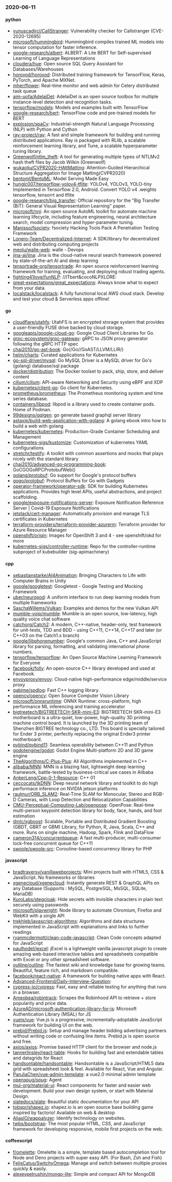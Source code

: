 ### 2020-06-11

#### python
* [yunuscadirci/CallStranger](https://github.com/yunuscadirci/CallStranger): Vulnerability checker for Callstranger (CVE-2020-12695)
* [microsoft/hummingbird](https://github.com/microsoft/hummingbird): Hummingbird compiles trained ML models into tensor computation for faster inference.
* [google-research/albert](https://github.com/google-research/albert): ALBERT: A Lite BERT for Self-supervised Learning of Language Representations
* [cloudera/hue](https://github.com/cloudera/hue): Open source SQL Query Assistant for Databases/Warehouses
* [horovod/horovod](https://github.com/horovod/horovod): Distributed training framework for TensorFlow, Keras, PyTorch, and Apache MXNet.
* [mher/flower](https://github.com/mher/flower): Real-time monitor and web admin for Celery distributed task queue
* [aim-uofa/AdelaiDet](https://github.com/aim-uofa/AdelaiDet): AdelaiDet is an open source toolbox for multiple instance-level detection and recognition tasks.
* [tensorflow/models](https://github.com/tensorflow/models): Models and examples built with TensorFlow
* [google-research/bert](https://github.com/google-research/bert): TensorFlow code and pre-trained models for BERT
* [explosion/spaCy](https://github.com/explosion/spaCy):  Industrial-strength Natural Language Processing (NLP) with Python and Cython
* [ray-project/ray](https://github.com/ray-project/ray): A fast and simple framework for building and running distributed applications. Ray is packaged with RLlib, a scalable reinforcement learning library, and Tune, a scalable hyperparameter tuning library.
* [Greenwolf/ntlm_theft](https://github.com/Greenwolf/ntlm_theft): A tool for generating multiple types of NTLMv2 hash theft files by Jacob Wilkin (Greenwolf)
* [wukaoliu/CVPR2020-HAttMatting](https://github.com/wukaoliu/CVPR2020-HAttMatting): Attention-Guided Hierarchical Structure Aggregation for Image Matting(CVPR2020)
* [bentoml/BentoML](https://github.com/bentoml/BentoML): Model Serving Made Easy
* [hunglc007/tensorflow-yolov4-tflite](https://github.com/hunglc007/tensorflow-yolov4-tflite): YOLOv4, YOLOv3, YOLO-tiny Implemented in Tensorflow 2.0, Android. Convert YOLO v4 .weights tensorflow, tensorrt and tflite
* [google-research/big_transfer](https://github.com/google-research/big_transfer): Official repository for the "Big Transfer (BiT): General Visual Representation Learning" paper.
* [microsoft/nni](https://github.com/microsoft/nni): An open source AutoML toolkit for automate machine learning lifecycle, including feature engineering, neural architecture search, model compression and hyper-parameter tuning.
* [Manisso/fsociety](https://github.com/Manisso/fsociety): fsociety Hacking Tools Pack  A Penetration Testing Framework
* [Lonero-Team/Decentralized-Internet](https://github.com/Lonero-Team/Decentralized-Internet): A SDK/library for decentralized web and distributing computing projects
* [meolu/walle-web](https://github.com/meolu/walle-web): walle -  Devops
* [jina-ai/jina](https://github.com/jina-ai/jina): Jina is the cloud-native neural search framework powered by state-of-the-art AI and deep learning
* [tensortrade-org/tensortrade](https://github.com/tensortrade-org/tensortrade): An open source reinforcement learning framework for training, evaluating, and deploying robust trading agents.
* [fighting41love/funNLP](https://github.com/fighting41love/funNLP): //ITbert&cocoNLPXLORE:
* [great-expectations/great_expectations](https://github.com/great-expectations/great_expectations): Always know what to expect from your data.
* [localstack/localstack](https://github.com/localstack/localstack):  A fully functional local AWS cloud stack. Develop and test your cloud & Serverless apps offline!

#### go
* [cloudflare/utahfs](https://github.com/cloudflare/utahfs): UtahFS is an encrypted storage system that provides a user-friendly FUSE drive backed by cloud storage.
* [googleapis/google-cloud-go](https://github.com/googleapis/google-cloud-go): Google Cloud Client Libraries for Go.
* [grpc-ecosystem/grpc-gateway](https://github.com/grpc-ecosystem/grpc-gateway): gRPC to JSON proxy generator following the gRPC HTTP spec
* [chai2010/go-ast-book](https://github.com/chai2010/go-ast-book):  Go(/Go//GoAST/LLVM/LLIR/)
* [helm/charts](https://github.com/helm/charts): Curated applications for Kubernetes
* [go-sql-driver/mysql](https://github.com/go-sql-driver/mysql): Go MySQL Driver is a MySQL driver for Go's (golang) database/sql package
* [docker/distribution](https://github.com/docker/distribution): The Docker toolset to pack, ship, store, and deliver content
* [cilium/cilium](https://github.com/cilium/cilium): API-aware Networking and Security using eBPF and XDP
* [kubernetes/client-go](https://github.com/kubernetes/client-go): Go client for Kubernetes.
* [prometheus/prometheus](https://github.com/prometheus/prometheus): The Prometheus monitoring system and time series database.
* [containers/libpod](https://github.com/containers/libpod): libpod is a library used to create container pods. Home of Podman.
* [99designs/gqlgen](https://github.com/99designs/gqlgen): go generate based graphql server library
* [astaxie/build-web-application-with-golang](https://github.com/astaxie/build-web-application-with-golang): A golang ebook intro how to build a web with golang
* [kubernetes/kubernetes](https://github.com/kubernetes/kubernetes): Production-Grade Container Scheduling and Management
* [kubernetes-sigs/kustomize](https://github.com/kubernetes-sigs/kustomize): Customization of kubernetes YAML configurations
* [stretchr/testify](https://github.com/stretchr/testify): A toolkit with common assertions and mocks that plays nicely with the standard library
* [chai2010/advanced-go-programming-book](https://github.com/chai2010/advanced-go-programming-book):  GoCGOGoRPCProtobufWeb()
* [golang/protobuf](https://github.com/golang/protobuf): Go support for Google's protocol buffers
* [gogo/protobuf](https://github.com/gogo/protobuf): Protocol Buffers for Go with Gadgets
* [operator-framework/operator-sdk](https://github.com/operator-framework/operator-sdk): SDK for building Kubernetes applications. Provides high level APIs, useful abstractions, and project scaffolding.
* [google/exposure-notifications-server](https://github.com/google/exposure-notifications-server): Exposure Notification Reference Server | Covid-19 Exposure Notifications
* [jetstack/cert-manager](https://github.com/jetstack/cert-manager): Automatically provision and manage TLS certificates in Kubernetes
* [terraform-providers/terraform-provider-azurerm](https://github.com/terraform-providers/terraform-provider-azurerm): Terraform provider for Azure Resource Manager
* [openshift/origin](https://github.com/openshift/origin): Images for OpenShift 3 and 4 - see openshift/okd for more
* [kubernetes-sigs/controller-runtime](https://github.com/kubernetes-sigs/controller-runtime): Repo for the controller-runtime subproject of kubebuilder (sig-apimachinery)

#### cpp
* [sebastianstarke/AI4Animation](https://github.com/sebastianstarke/AI4Animation): Bringing Characters to Life with Computer Brains in Unity
* [google/googletest](https://github.com/google/googletest): Googletest - Google Testing and Mocking Framework
* [uber/neuropod](https://github.com/uber/neuropod): A uniform interface to run deep learning models from multiple frameworks
* [SaschaWillems/Vulkan](https://github.com/SaschaWillems/Vulkan): Examples and demos for the new Vulkan API
* [mumble-voip/mumble](https://github.com/mumble-voip/mumble): Mumble is an open source, low-latency, high quality voice chat software
* [catchorg/Catch2](https://github.com/catchorg/Catch2): A modern, C++-native, header-only, test framework for unit-tests, TDD and BDD - using C++11, C++14, C++17 and later (or C++03 on the Catch1.x branch)
* [google/libphonenumber](https://github.com/google/libphonenumber): Google's common Java, C++ and JavaScript library for parsing, formatting, and validating international phone numbers.
* [tensorflow/tensorflow](https://github.com/tensorflow/tensorflow): An Open Source Machine Learning Framework for Everyone
* [facebook/folly](https://github.com/facebook/folly): An open-source C++ library developed and used at Facebook.
* [envoyproxy/envoy](https://github.com/envoyproxy/envoy): Cloud-native high-performance edge/middle/service proxy
* [gabime/spdlog](https://github.com/gabime/spdlog): Fast C++ logging library.
* [opencv/opencv](https://github.com/opencv/opencv): Open Source Computer Vision Library
* [microsoft/onnxruntime](https://github.com/microsoft/onnxruntime): ONNX Runtime: cross-platform, high performance ML inferencing and training accelerator
* [bigtreetech/BIGTREETECH-SKR-mini-E3](https://github.com/bigtreetech/BIGTREETECH-SKR-mini-E3): BIGTREETECH SKR-mini-E3 motherboard is a ultra-quiet, low-power, high-quality 3D printing machine control board. It is launched by the 3D printing team of Shenzhen BIGTREE technology co., LTD. This board is specially tailored for Ender 3 printer, perfectly replacing the original Ender3 printer motherboard.
* [pybind/pybind11](https://github.com/pybind/pybind11): Seamless operability between C++11 and Python
* [godotengine/godot](https://github.com/godotengine/godot): Godot Engine  Multi-platform 2D and 3D game engine
* [TheAlgorithms/C-Plus-Plus](https://github.com/TheAlgorithms/C-Plus-Plus): All Algorithms implemented in C++
* [alibaba/MNN](https://github.com/alibaba/MNN): MNN is a blazing fast, lightweight deep learning framework, battle-tested by business-critical use cases in Alibaba
* [AnkerLeng/Cpp-0-1-Resource](https://github.com/AnkerLeng/Cpp-0-1-Resource): C++  01
* [ceccocats/tkDNN](https://github.com/ceccocats/tkDNN): Deep neural network library and toolkit to do high performace inference on NVIDIA jetson platforms
* [raulmur/ORB_SLAM2](https://github.com/raulmur/ORB_SLAM2): Real-Time SLAM for Monocular, Stereo and RGB-D Cameras, with Loop Detection and Relocalization Capabilities
* [CMU-Perceptual-Computing-Lab/openpose](https://github.com/CMU-Perceptual-Computing-Lab/openpose): OpenPose: Real-time multi-person keypoint detection library for body, face, hands, and foot estimation
* [dmlc/xgboost](https://github.com/dmlc/xgboost): Scalable, Portable and Distributed Gradient Boosting (GBDT, GBRT or GBM) Library, for Python, R, Java, Scala, C++ and more. Runs on single machine, Hadoop, Spark, Flink and DataFlow
* [cameron314/concurrentqueue](https://github.com/cameron314/concurrentqueue): A fast multi-producer, multi-consumer lock-free concurrent queue for C++11
* [swoole/swoole-src](https://github.com/swoole/swoole-src):  Coroutine-based concurrency library for PHP

#### javascript
* [bradtraversy/vanillawebprojects](https://github.com/bradtraversy/vanillawebprojects): Mini projects built with HTML5, CSS & JavaScript. No frameworks or libraries
* [xgenecloud/xgenecloud](https://github.com/xgenecloud/xgenecloud):    Instantly generate REST & GraphQL APIs on any Database (Supports : MySQL, PostgreSQL, MsSQL, SQLite, MariaDB)
* [KuroLabs/stegcloak](https://github.com/KuroLabs/stegcloak): Hide secrets with invisible characters in plain text securely using passwords 
* [microsoft/playwright](https://github.com/microsoft/playwright): Node library to automate Chromium, Firefox and WebKit with a single API
* [trekhleb/javascript-algorithms](https://github.com/trekhleb/javascript-algorithms):  Algorithms and data structures implemented in JavaScript with explanations and links to further readings
* [ryanmcdermott/clean-code-javascript](https://github.com/ryanmcdermott/clean-code-javascript):  Clean Code concepts adapted for JavaScript
* [paulhodel/jexcel](https://github.com/paulhodel/jexcel): jExcel is a lightweight vanilla javascript plugin to create amazing web-based interactive tables and spreadsheets compatible with Excel or any other spreadsheet software.
* [outline/outline](https://github.com/outline/outline): The fastest wiki and knowledge base for growing teams. Beautiful, feature rich, and markdown compatible.
* [facebook/react-native](https://github.com/facebook/react-native): A framework for building native apps with React.
* [Advanced-Frontend/Daily-Interview-Question](https://github.com/Advanced-Frontend/Daily-Interview-Question): 
* [cypress-io/cypress](https://github.com/cypress-io/cypress): Fast, easy and reliable testing for anything that runs in a browser.
* [Ameobea/robintrack](https://github.com/Ameobea/robintrack): Scrapes the Robinhood API to retrieve + store popularity and price data.
* [AzureAD/microsoft-authentication-library-for-js](https://github.com/AzureAD/microsoft-authentication-library-for-js): Microsoft Authentication Library (MSAL) for JS
* [vuejs/vue](https://github.com/vuejs/vue):  Vue.js is a progressive, incrementally-adoptable JavaScript framework for building UI on the web.
* [prebid/Prebid.js](https://github.com/prebid/Prebid.js): Setup and manage header bidding advertising partners without writing code or confusing line items. Prebid.js is open source and free.
* [axios/axios](https://github.com/axios/axios): Promise based HTTP client for the browser and node.js
* [tannerlinsley/react-table](https://github.com/tannerlinsley/react-table):  Hooks for building fast and extendable tables and datagrids for React
* [handsontable/handsontable](https://github.com/handsontable/handsontable): Handsontable is a JavaScript/HTML5 data grid with spreadsheet look & feel. Available for React, Vue and Angular.
* [PanJiaChen/vue-admin-template](https://github.com/PanJiaChen/vue-admin-template): a vue2.0 minimal admin template
* [openspug/spug](https://github.com/openspug/spug): Agent
* [mui-org/material-ui](https://github.com/mui-org/material-ui): React components for faster and easier web development. Build your own design system, or start with Material Design.
* [slatedocs/slate](https://github.com/slatedocs/slate): Beautiful static documentation for your API
* [tobspr/shapez.io](https://github.com/tobspr/shapez.io): shapez.io is an open source base building game inspired by factorio! Available on web & desktop
* [AliasIO/wappalyzer](https://github.com/AliasIO/wappalyzer): Identify technology on websites.
* [twbs/bootstrap](https://github.com/twbs/bootstrap): The most popular HTML, CSS, and JavaScript framework for developing responsive, mobile first projects on the web.

#### coffeescript
* [f/omelette](https://github.com/f/omelette): Omelette is a simple, template based autocompletion tool for Node and Deno projects with super easy API. (For Bash, Zsh and Fish)
* [FelisCatus/SwitchyOmega](https://github.com/FelisCatus/SwitchyOmega): Manage and switch between multiple proxies quickly & easily.
* [alexeypetrushin/mongo-lite](https://github.com/alexeypetrushin/mongo-lite): Simple and compact API for MongoDB
